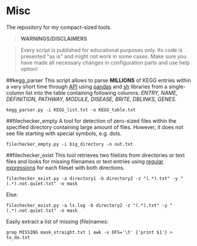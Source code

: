 # Misc
The repository for my compact-sized tools.

>**WARNINGS/DISCLAIMERS**

> Every script is published for educational purposes only. Its code is presented "as is" and might not work in some cases. Make sure you have made all necessary changes in configuration parts and use help option!

##kegg_parser
This script allows to parse **MILLIONS** of KEGG entries within a very short time through [API](http://www.kegg.jp/kegg/docs/keggapi.html) using [pandas](http://pandas.pydata.org/) and [sh](https://amoffat.github.io/sh/) libraries from a single-column list into the table containing following columns: *ENTRY, NAME, DEFINITION, PATHWAY, MODULE, DISEASE, BRITE, DBLINKS, GENES*.
```
kegg_parser.py -i KEGG_list.txt -o KEGG_table.txt
```

##filechecker_empty
A tool for detection of zero-sized files within the specified directory containing large amount of files. However, it does not see file starting with special symbols, e.g. dots. 
```
filechecker_empty.py -i big_directory -o out.txt

```
##filechecker_exist
This tool retrieves two filelists from directories or text files and looks for missing filenames or text entries using [regular expressions](https://en.wikipedia.org/wiki/Regular_expression) for each fileset with both directions. 
```
filechecker_exist.py -a directory1 -b directory2 -z "(.*).txt" -y "(.*).not.quiet.txt" -o mask
```
Else:
```
filechecker_exist.py -a ls.log -b directory2 -z "(.*).txt" -y "(.*).not.quiet.txt" -o mask
```
Easily extract a list of missing (file)names:
```
grep MISSING mask_straight.txt | awk -v OFS='\t' {'print $1'} > to_do.txt
```

